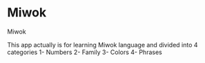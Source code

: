 # Miwok
Miwok

This app actually is for learning Miwok language and divided into 4 categories 1- Numbers
                                                                               2- Family
                                                                               3- Colors
                                                                               4- Phrases
